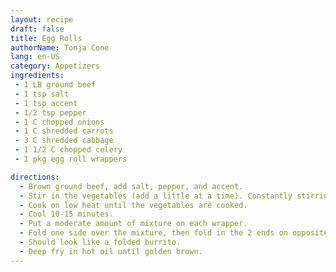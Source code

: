 ```yaml
---
layout: recipe
draft: false
title: Egg Rolls
authorName: Tonja Cone
lang: en-US
category: Appetizers
ingredients:
 - 1 LB ground beef
 - 1 tsp salt
 - 1 tsp accent
 - 1/2 tsp pepper
 - 1 C chopped onions
 - 1 C shredded carrots
 - 3 C shredded cabbage
 - 1 1/2 C chopped celery
 - 1 pkg egg roll wrappers

directions:
  - Brown ground beef, add salt, pepper, and accent.
  - Stir in the vegetables (add a little at a time). Constantly stirring mixture.
  - Cook on low heat until the vegetables are cooked.
  - Cool 10-15 minutes.
  - Put a moderate amount of mixture on each wrapper.
  - Fold one side over the mixture, then fold in the 2 ends on opposite sides and roll.
  - Should look like a folded burrito.
  - Deep fry in hot oil until golden brown.
---
```

